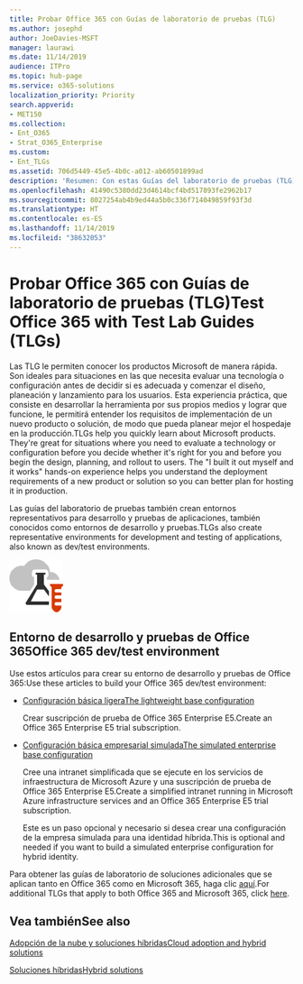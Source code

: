 ```yaml
---
title: Probar Office 365 con Guías de laboratorio de pruebas (TLG)
ms.author: josephd
author: JoeDavies-MSFT
manager: laurawi
ms.date: 11/14/2019
audience: ITPro
ms.topic: hub-page
ms.service: o365-solutions
localization_priority: Priority
search.appverid:
- MET150
ms.collection:
- Ent_O365
- Strat_O365_Enterprise
ms.custom:
- Ent_TLGs
ms.assetid: 706d5449-45e5-4b0c-a012-ab60501899ad
description: 'Resumen: Con estas Guías del laboratorio de pruebas (TLG), podrá configurar entornos de demostración, prueba de concepto y desarrollo y pruebas para Office 365.'
ms.openlocfilehash: 41490c5380dd23d4614bcf4bd517893fe2962b17
ms.sourcegitcommit: 8027254ab4b9ed44a5b0c336f714049859f93f3d
ms.translationtype: HT
ms.contentlocale: es-ES
ms.lasthandoff: 11/14/2019
ms.locfileid: "38632053"
---
```

# <a name="test-office-365-with-test-lab-guides-tlgs"></a><span data-ttu-id="92c99-103">Probar Office 365 con Guías de laboratorio de pruebas (TLG)</span><span class="sxs-lookup"><span data-stu-id="92c99-103">Test Office 365 with Test Lab Guides (TLGs)</span></span>

<span data-ttu-id="92c99-p101">Las TLG le permiten conocer los productos Microsoft de manera rápida. Son ideales para situaciones en las que necesita evaluar una tecnología o configuración antes de decidir si es adecuada y comenzar el diseño, planeación y lanzamiento para los usuarios. Esta experiencia práctica, que consiste en desarrollar la herramienta por sus propios medios y lograr que funcione, le permitirá entender los requisitos de implementación de un nuevo producto o solución, de modo que pueda planear mejor el hospedaje en la producción.</span><span class="sxs-lookup"><span data-stu-id="92c99-p101">TLGs help you quickly learn about Microsoft products. They're great for situations where you need to evaluate a technology or configuration before you decide whether it's right for you and before you begin the design, planning, and rollout to users. The "I built it out myself and it works" hands-on experience helps you understand the deployment requirements of a new product or solution so you can better plan for hosting it in production.</span></span>
  
<span data-ttu-id="92c99-107">Las guías del laboratorio de pruebas también crean entornos representativos para desarrollo y pruebas de aplicaciones, también conocidos como entornos de desarrollo y pruebas.</span><span class="sxs-lookup"><span data-stu-id="92c99-107">TLGs also create representative environments for development and testing of applications, also known as dev/test environments.</span></span>
  
![Guías del laboratorio de pruebas de Microsoft Cloud](media/24ad0d1b-3274-40fb-972a-b8188b7268d1.png)
  
## <a name="office-365-devtest-environment"></a><span data-ttu-id="92c99-109">Entorno de desarrollo y pruebas de Office 365</span><span class="sxs-lookup"><span data-stu-id="92c99-109">Office 365 dev/test environment</span></span>

<span data-ttu-id="92c99-110">Use estos artículos para crear su entorno de desarrollo y pruebas de Office 365:</span><span class="sxs-lookup"><span data-stu-id="92c99-110">Use these articles to build your Office 365 dev/test environment:</span></span>
  
- [<span data-ttu-id="92c99-111">Configuración básica ligera</span><span class="sxs-lookup"><span data-stu-id="92c99-111">The lightweight base configuration</span></span>](https://docs.microsoft.com/microsoft-365/enterprise/lightweight-base-configuration-microsoft-365-enterprise)
    
    <span data-ttu-id="92c99-112">Crear suscripción de prueba de Office 365 Enterprise E5.</span><span class="sxs-lookup"><span data-stu-id="92c99-112">Create an Office 365 Enterprise E5 trial subscription.</span></span>

- [<span data-ttu-id="92c99-113">Configuración básica empresarial simulada</span><span class="sxs-lookup"><span data-stu-id="92c99-113">The simulated enterprise base configuration</span></span>](https://docs.microsoft.com/microsoft-365/enterprise/simulated-ent-base-configuration-microsoft-365-enterprise)
    
    <span data-ttu-id="92c99-114">Cree una intranet simplificada que se ejecute en los servicios de infraestructura de Microsoft Azure y una suscripción de prueba de Office 365 Enterprise E5.</span><span class="sxs-lookup"><span data-stu-id="92c99-114">Create a simplified intranet running in Microsoft Azure infrastructure services and an Office 365 Enterprise E5 trial subscription.</span></span> 

    <span data-ttu-id="92c99-115">Este es un paso opcional y necesario si desea crear una configuración de la empresa simulada para una identidad híbrida.</span><span class="sxs-lookup"><span data-stu-id="92c99-115">This is optional and needed if you want to build a simulated enterprise configuration for hybrid identity.</span></span>
    
<span data-ttu-id="92c99-116">Para obtener las guías de laboratorio de soluciones adicionales que se aplican tanto en Office 365 como en Microsoft 365, haga clic [aquí](https://docs.microsoft.com/microsoft-365/enterprise/m365-enterprise-test-lab-guides).</span><span class="sxs-lookup"><span data-stu-id="92c99-116">For additional TLGs that apply to both Office 365 and Microsoft 365, click [here](https://docs.microsoft.com/microsoft-365/enterprise/m365-enterprise-test-lab-guides).</span></span>  
    
## <a name="see-also"></a><span data-ttu-id="92c99-117">Vea también</span><span class="sxs-lookup"><span data-stu-id="92c99-117">See also</span></span>

[<span data-ttu-id="92c99-118">Adopción de la nube y soluciones híbridas</span><span class="sxs-lookup"><span data-stu-id="92c99-118">Cloud adoption and hybrid solutions</span></span>](cloud-adoption-and-hybrid-solutions.md)
  
[<span data-ttu-id="92c99-119">Soluciones híbridas</span><span class="sxs-lookup"><span data-stu-id="92c99-119">Hybrid solutions</span></span>](hybrid-solutions.md)

